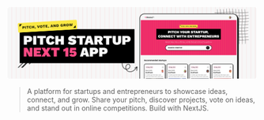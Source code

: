 ![Project Logo](public/project-image.png)

> A platform for startups and entrepreneurs to showcase ideas, connect, and grow. Share your pitch, discover projects, vote on ideas, and stand out in online competitions. Build with NextJS.
